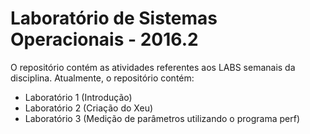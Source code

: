 # Laboratório de Sistemas Operacionais - 2016.2

O repositório contém as atividades referentes aos LABS semanais da disciplina.
Atualmente, o repositório contém:

- Laboratório 1 (Introdução)
- Laboratório 2 (Criação do Xeu)
- Laboratório 3 (Medição de parâmetros utilizando o programa perf)
